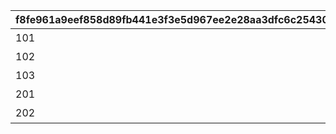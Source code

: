 |f8fe961a9eef858d89fb441e3f3e5d967ee2e28aa3dfc6c2543073d76db3ab20|df68febaf5f5d4754be0328515fccc1000c13b4629f293fbffde15f62dfeee31|8e4e608332db23d49b429feb8217d39ddaf281fc5b01f5bb257ddad999058683|f97686da33f73833f570c62437c61084bdcc7336e5465a08cf75a01b546f1ab5|358a679b7253e2bb2275be30d22370a138fe70f94e1766615034f9a60f44fe94|b9e00c4af042a8237f4330a6e5d172e7afdf5344615031e0428c55f1455df688|1950f51170aefeec85a43128e50184fc7539cc2ae43d6084411b07fccbf0181c|9d7a1aac66f09c7ebf3d8c5287512634ea541b8bb46a5e8be4f66dbfd6cae2a1|2f0a7f02583570a345b4a33224bc14553d875f893f2d86eb04b6a3d799d0e1af|
| --- | --- | --- | --- | --- | --- | --- | --- | --- |
|101|0|2|16|0|0|0|收集“高级藏品”里所有种类的周边吧|获得了“高级藏品”里所有种类的周边！|
|102|0|1|23|0|0|0|收集“标准藏品”里所有种类的周边吧|获得了“标准藏品”里所有种类的周边！|
|103|0|3|21|0|0|0|收集“庆典藏品”里所有种类的周边吧|获得了“庆典藏品”里所有种类的周边！|
|201|11001146|0|30|0|0|0|让周边收集率达到50%|由于周边收集率达到了50%，\n获得称号【[FFBB00,CE4F00]慈乐之音全员粉[-]】。|
|202|11001147|0|60|10101|10102|10103|收集所有种类的周边吧|由于集齐了所有种类的周边，\n获得称号【[FFBB00,CE4F00]慈乐之音狂热粉[-]】。|